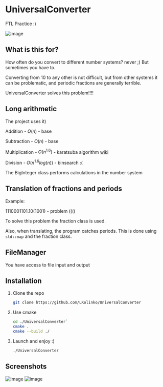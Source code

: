 # UniversalConverter
FTL Practice :)

![image](https://github.com/LKolinko/UniversalConverter/assets/131384241/4ffb01a8-9387-4ef7-ac5e-56db885ff726)

## What is this for?
How often do you convert to different number systems? never ;)
But sometimes you have to.

Converting from 10 to any other is not difficult, but from other systems it can be problematic, and periodic fractions are generally terrible.

UniversalConverter solves this problem!!!!

## Long arithmetic
The project uses it)

Addition - $O(n)$ - base

Subtraction - $O(n)$ - base

Multiplication - $O(n^{1.6})$ - karatsuba algorithm [wiki](https://ru.wikipedia.org/wiki/%D0%90%D0%BB%D0%B3%D0%BE%D1%80%D0%B8%D1%82%D0%BC_%D0%9A%D0%B0%D1%80%D0%B0%D1%86%D1%83%D0%B1%D1%8B)

Division - $O(n^{1.6}log(n))$ - binsearch :(

The BigInteger class performs calculations in the number system

## Translation of fractions and periods
Example:

$1110001101.10(1001)$ - problem ((((

To solve this problem the fraction class is used.

Also, when translating, the program catches periods. This is done using `std::map` and the fraction class.

## FileManager

You have access to file input and output

## Installation

1) Clone the repo

   ```bash
   git clone https://github.com/LKolinko/UniversalConverter
   ```

4) Use cmake

   ```bash
   cd ./UniversalConverter`
   cmake .
   cmake --build ./
   ```

3) Launch and enjoy :)

   ```bash
   ./UniversalConverter
   ```

## Screenshots

![image](https://github.com/LKolinko/UniversalConverter/assets/131384241/c2d46f6d-e55a-4464-87d5-8bbaad103078)
![image](https://github.com/LKolinko/UniversalConverter/assets/131384241/b71473ba-6153-448b-891f-d44bfc73293d)


